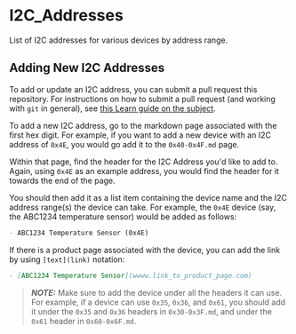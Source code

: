 # I2C_Addresses

List of I2C addresses for various devices by address range.

## Adding New I2C Addresses

To add or update an I2C address, you can submit a pull request this repository. For
instructions on how to submit a pull request (and working with `git` in general),
see [this Learn guide on the subject](https://learn.adafruit.com/contribute-to-circuitpython-with-git-and-github/overview).

To add a new I2C address, go to the markdown page associated with the
first hex digit.  For example, if you want to add a new device with
an I2C address of `0x4E`, you would go add it to the `0x40-0x4F.md`
page.

Within that page, find the header for the I2C Address you'd like to
add to.  Again, using `0x4E` as an example address, you would find
the header for it towards the end of the page.

You should then add it as a list item containing the device name and
the I2C address range(s) the device can take. For example, the `0x4E`
device (say, the ABC1234 temperature sensor) would be added as follows:

```markdown
- ABC1234 Temperature Sensor (0x4E)
```

If there is a product page associated with the device, you can add the link by using `[text](link)` notation:

```markdown
- [ABC1234 Temperature Sensor](wwww.link_to_product_page.com)
```

> **_NOTE:_** Make sure to add the device under all the headers it can
> use.  For example, if a device can use `0x35`, `0x36`, and `0x61`,
> you should add it under the `0x35` and `0x36` headers in `0x30-0x3F.md`,
> and under the `0x61` header in `0x60-0x6F.md`.
